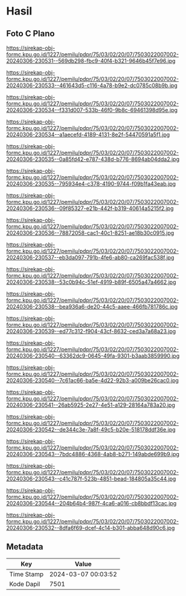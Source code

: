 # Hasil

## Foto C Plano

https://sirekap-obj-formc.kpu.go.id/1227/pemilu/pdpr/75/03/02/20/07/7503022007002-20240306-230531--569db298-fbc9-40f4-b321-9646b45f7e96.jpg

https://sirekap-obj-formc.kpu.go.id/1227/pemilu/pdpr/75/03/02/20/07/7503022007002-20240306-230533--461643d5-c116-4a78-b9e2-dc0785c08b9b.jpg

https://sirekap-obj-formc.kpu.go.id/1227/pemilu/pdpr/75/03/02/20/07/7503022007002-20240306-230534--f331d007-533b-46f0-9b8c-69461398d95e.jpg

https://sirekap-obj-formc.kpu.go.id/1227/pemilu/pdpr/75/03/02/20/07/7503022007002-20240306-230534--a1aecefd-4189-4131-8e2f-54470591a5f1.jpg

https://sirekap-obj-formc.kpu.go.id/1227/pemilu/pdpr/75/03/02/20/07/7503022007002-20240306-230535--0a85fd42-e787-438d-b776-8694ab04dda2.jpg

https://sirekap-obj-formc.kpu.go.id/1227/pemilu/pdpr/75/03/02/20/07/7503022007002-20240306-230535--795934e4-c378-4190-9744-f09b1fa43eab.jpg

https://sirekap-obj-formc.kpu.go.id/1227/pemilu/pdpr/75/03/02/20/07/7503022007002-20240306-230536--09f85327-e21b-442f-b319-40614a5215f2.jpg

https://sirekap-obj-formc.kpu.go.id/1227/pemilu/pdpr/75/03/02/20/07/7503022007002-20240306-230536--78872058-cac1-40c1-8251-ae18b30c0915.jpg

https://sirekap-obj-formc.kpu.go.id/1227/pemilu/pdpr/75/03/02/20/07/7503022007002-20240306-230537--eb3da097-791b-4fe6-ab80-ca269fac538f.jpg

https://sirekap-obj-formc.kpu.go.id/1227/pemilu/pdpr/75/03/02/20/07/7503022007002-20240306-230538--53c0b94c-51ef-4919-b89f-6505a47a4662.jpg

https://sirekap-obj-formc.kpu.go.id/1227/pemilu/pdpr/75/03/02/20/07/7503022007002-20240306-230538--bea936a6-de20-44c5-aaee-466fb781786c.jpg

https://sirekap-obj-formc.kpu.go.id/1227/pemilu/pdpr/75/03/02/20/07/7503022007002-20240306-230539--ed77c312-f904-43cf-8632-ced3a7a68a23.jpg

https://sirekap-obj-formc.kpu.go.id/1227/pemilu/pdpr/75/03/02/20/07/7503022007002-20240306-230540--63362dc9-0645-49fa-9301-b3aab3859990.jpg

https://sirekap-obj-formc.kpu.go.id/1227/pemilu/pdpr/75/03/02/20/07/7503022007002-20240306-230540--7c61ac66-ba5e-4d22-92b3-a009be26cac0.jpg

https://sirekap-obj-formc.kpu.go.id/1227/pemilu/pdpr/75/03/02/20/07/7503022007002-20240306-230541--26ab5925-2e27-4e51-a129-28164a783a20.jpg

https://sirekap-obj-formc.kpu.go.id/1227/pemilu/pdpr/75/03/02/20/07/7503022007002-20240306-230542--de344c3e-7a8f-49c5-b20e-518178ddf36e.jpg

https://sirekap-obj-formc.kpu.go.id/1227/pemilu/pdpr/75/03/02/20/07/7503022007002-20240306-230543--7bdc4886-4368-4ab8-b271-149abde699b9.jpg

https://sirekap-obj-formc.kpu.go.id/1227/pemilu/pdpr/75/03/02/20/07/7503022007002-20240306-230543--c41c787f-523b-4851-bead-184805a35c44.jpg

https://sirekap-obj-formc.kpu.go.id/1227/pemilu/pdpr/75/03/02/20/07/7503022007002-20240306-230544--204b64b4-987f-4ca6-a016-cb8bbdf13cac.jpg

https://sirekap-obj-formc.kpu.go.id/1227/pemilu/pdpr/75/03/02/20/07/7503022007002-20240306-230532--8dfa6f69-dcef-4c14-b301-abba648d90c6.jpg


## Metadata

| Key        | Value               |
| ---------- | ------------------- |
| Time Stamp | 2024-03-07 00:03:52 |
| Kode Dapil | 7501                |



